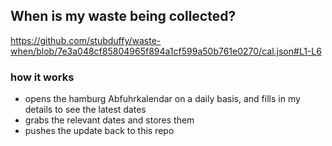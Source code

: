 ## When is my waste being collected?
  https://github.com/stubduffy/waste-when/blob/7e3a048cf85804965f894a1cf599a50b761e0270/cal.json#L1-L6
  
  ### how it works
  - opens the hamburg Abfuhrkalendar on a daily basis, and fills in my details to see the latest dates
  - grabs the relevant dates and stores them
  - pushes the update back to this repo
  
